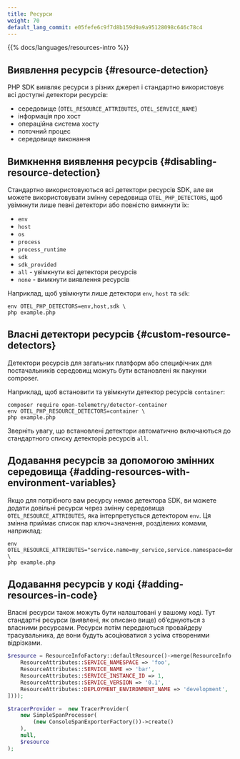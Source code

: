 ```yaml
---
title: Ресурси
weight: 70
default_lang_commit: e05fefe6c9f7d8b159d9a9a95128098c646c78c4
---
```


{{% docs/languages/resources-intro %}}

## Виявлення ресурсів {#resource-detection}

PHP SDK виявляє ресурси з різних джерел і стандартно використовує всі доступні детектори ресурсів:

- середовище (`OTEL_RESOURCE_ATTRIBUTES`, `OTEL_SERVICE_NAME`)
- інформація про хост
- операційна система хосту
- поточний процес
- середовище виконання

## Вимкнення виявлення ресурсів {#disabling-resource-detection}

Стандартно використовуються всі детектори ресурсів SDK, але ви можете використовувати змінну середовища `OTEL_PHP_DETECTORS`, щоб увімкнути лише певні детектори або повністю вимкнути їх:

- `env`
- `host`
- `os`
- `process`
- `process_runtime`
- `sdk`
- `sdk_provided`
- `all` - увімкнути всі детектори ресурсів
- `none` - вимкнути виявлення ресурсів

Наприклад, щоб увімкнути лише детектори `env`, `host` та `sdk`:

```shell
env OTEL_PHP_DETECTORS=env,host,sdk \
php example.php
```

## Власні детектори ресурсів {#custom-resource-detectors}

Детектори ресурсів для загальних платформ або специфічних для постачальників середовищ можуть бути встановлені як пакунки composer.

Наприклад, щоб встановити та увімкнути детектор ресурсів `container`:

```shell
composer require open-telemetry/detector-container
env OTEL_PHP_RESOURCE_DETECTORS=container \
php example.php
```

Зверніть увагу, що встановлені детектори автоматично включаються до стандартного списку детекторів ресурсів `all`.

## Додавання ресурсів за допомогою змінних середовища {#adding-resources-with-environment-variables}

Якщо для потрібного вам ресурсу немає детектора SDK, ви можете додати довільні ресурси через змінну середовища `OTEL_RESOURCE_ATTRIBUTES`, яка інтерпретується детектором `env`. Ця змінна приймає список пар ключ=значення, розділених комами, наприклад:

```shell
env OTEL_RESOURCE_ATTRIBUTES="service.name=my_service,service.namespace=demo,service.version=1.0,deployment.environment=development" \
php example.php
```

## Додавання ресурсів у коді {#adding-resources-in-code}

Власні ресурси також можуть бути налаштовані у вашому коді. Тут стандартні ресурси (виявлені, як описано вище) обʼєднуються з власними ресурсами. Ресурси потім передаються провайдеру трасувальника, де вони будуть асоціюватися з усіма створеними відрізками.

```php
$resource = ResourceInfoFactory::defaultResource()->merge(ResourceInfo::create(Attributes::create([
    ResourceAttributes::SERVICE_NAMESPACE => 'foo',
    ResourceAttributes::SERVICE_NAME => 'bar',
    ResourceAttributes::SERVICE_INSTANCE_ID => 1,
    ResourceAttributes::SERVICE_VERSION => '0.1',
    ResourceAttributes::DEPLOYMENT_ENVIRONMENT_NAME => 'development',
])));

$tracerProvider =  new TracerProvider(
    new SimpleSpanProcessor(
        (new ConsoleSpanExporterFactory())->create()
    ),
    null,
    $resource
);
```
